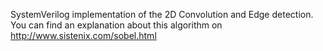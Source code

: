 SystemVerilog implementation of the 2D Convolution and Edge detection. You can find an explanation about this algorithm on http://www.sistenix.com/sobel.html
